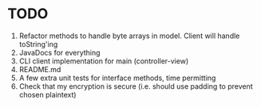 # TODO

<ol>
    <li>Refactor methods to handle byte arrays in model. Client will handle toString'ing</li>
    <li>JavaDocs for everything</li>
    <li>CLI client implementation for main (controller-view)</li>
    <li>README.md</li>
    <li>A few extra unit tests for interface methods, time permitting</li>
    <li>Check that my encryption is secure (i.e. should use padding to prevent chosen plaintext)</li>
</ol>
